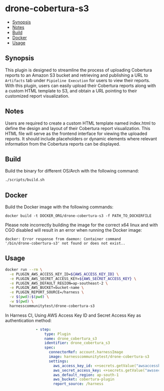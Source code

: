 # drone-cobertura-s3

- [Synopsis](#Synopsis)
- [Notes](#Notes)
- [Build](#Build)
- [Docker](#Docker)
- [Usage](#Usage)

## Synopsis
This plugin is designed to streamline the process of uploading Cobertura reports to an Amazon S3 bucket and retrieving and publishing a URL to `Artifacts` tab under `Pipieline Execution` for users to view their reports. With this plugin, users can easily upload their Cobertura reports along with a custom HTML template to S3, and obtain a URL pointing to their customized report visualization.

## Notes
Users are required to create a custom HTML template named index.html to define the design and layout of their Cobertura report visualization. This HTML file will serve as the frontend interface for viewing the uploaded reports. It should include placeholders or dynamic elements where relevant information from the Cobertura reports can be displayed.

## Build

Build the binary for different OS/Arch with the following command:

```bash
./scripts/build.sh
```

## Docker

Build the Docker image with the following commands:

```
docker build -t DOCKER_ORG/drone-cobertura-s3 -f PATH_TO_DOCKERFILE
```

Please note incorrectly building the image for the correct x64 linux and with
CGO disabled will result in an error when running the Docker image:

```
docker: Error response from daemon: Container command
'/bin/drone-cobertura-s3' not found or does not exist..
```

## Usage

```bash
docker run --rm \
  -e PLUGIN_AWS_ACCESS_KEY_ID=${AWS_ACCESS_KEY_ID} \
  -e PLUGIN_AWS_SECRET_ACCESS_KEY=${AWS_SECRET_ACCESS_KEY} \
  -e PLUGIN_AWS_DEFAULT_REGION=ap-southeast-2 \
  -e PLUGIN_AWS_BUCKET=bucket-name \
  -e PLUGIN_REPORT_SOURCE=/harness \
  -v $(pwd):$(pwd) \
  -w $(pwd) \
  harnesscommunitytest/drone-cobertura-s3
```



In Harness CI,
Using AWS Access Key ID and Secret Access Key as authentication method:
```yaml
              - step:
                  type: Plugin
                  name: drone_cobertura_s3
                  identifier: drone_cobertura_s3
                  spec:
                    connectorRef: account.harnessImage
                    image: harnesscommunitytest/drone-cobertura-s3
                    settings:
                      aws_access_key_id: <+secrets.getValue("awsaccesskeyid")>
                      aws_secret_access_key: <+secrets.getValue("awssecretaccesskey")>
                      aws_default_region: ap-south-1
                      aws_bucket: cobertura-plugin
                      report_source: /harness
```
